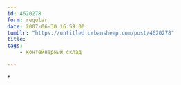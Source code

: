 ```yaml
---
id: 4620278
form: regular
date: 2007-06-30 16:59:00
tumblr: "https://untitled.urbansheep.com/post/4620278"
title:
tags:
    - контейнерный склад

---
```


<p>*</p>

